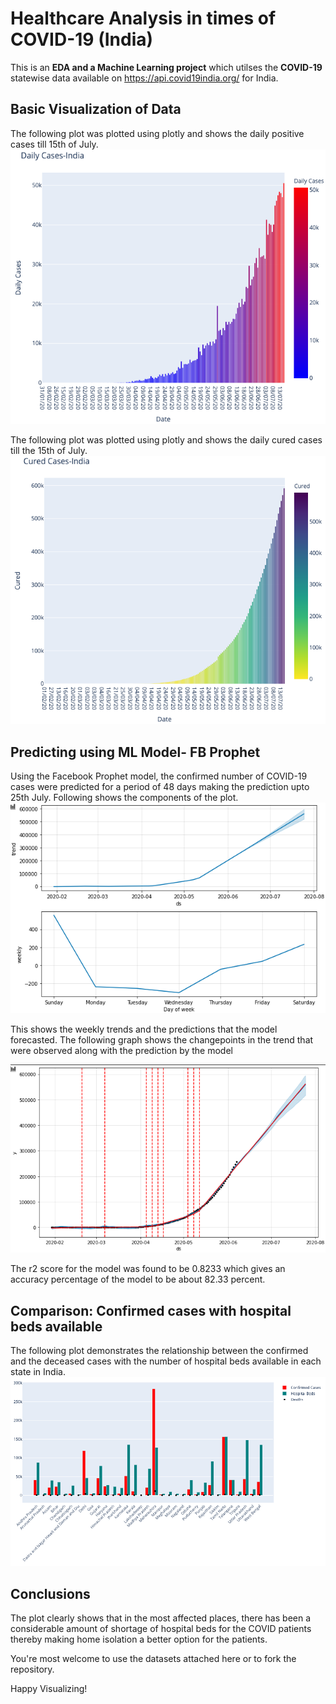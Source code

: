 # Healthcare Analysis in times of COVID-19 (India)
This is an **EDA and a Machine Learning project** which utilses the **COVID-19** statewise data available on https://api.covid19india.org/ for India. 

## Basic Visualization of Data
The following plot was plotted using plotly and shows the daily positive cases till 15th of July.
![Daily cases in India till 15th of July](https://github.com/Vidushi-Gupta/COVID_hospital_beds/blob/master/Visualizations/daily%20cases.png)

The following plot was plotted using plotly and shows the daily cured cases till the 15th of July.
![Daily cured cases in India till 15th of July](https://github.com/Vidushi-Gupta/COVID_hospital_beds/blob/master/Visualizations/cured%20cases.png)

## Predicting using ML Model- FB Prophet
Using the Facebook Prophet model, the confirmed number of COVID-19 cases were predicted for a period of 48 days making the prediction upto 25th July.
Following shows the components of the plot.
![plot components](https://github.com/Vidushi-Gupta/COVID_hospital_beds/blob/master/Visualizations/plot%20components.png)

This shows the weekly trends and the predictions that the model forecasted.
The following graph shows the changepoints in the trend that were observed along with the prediction by the model

![changepoints](https://github.com/Vidushi-Gupta/COVID_hospital_beds/blob/master/Visualizations/changepoints.png)

The r2 score for the model was found to be 0.8233 which gives an accuracy percentage of the model to be about 82.33 percent.

## Comparison: Confirmed cases with hospital beds available
The following plot demonstrates the relationship between the confirmed and the deceased cases with the number of hospital beds available in each state in India.
![Comparison](https://github.com/Vidushi-Gupta/COVID_hospital_beds/blob/master/Visualizations/beds.png)


## Conclusions
The plot clearly shows that in the most affected places, there has been a considerable amount of shortage of hospital beds for the COVID patients thereby making home isolation a better option for the patients.


You're most welcome to use the datasets attached here or to fork the repository.

Happy Visualizing!
